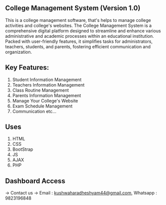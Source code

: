 ## College Management System (Version 1.0)
This is a college management software, that's helps to manage college activities and college's websites.
The College Management System is a comprehensive digital platform designed to streamline and enhance various administrative and academic processes within an educational institution. Packed with user-friendly features, it simplifies tasks for administrators, teachers, students, and parents, fostering efficient communication and organization.

## Key Features:

1. Student Information Management
2. Teachers Information Management
3. Class Routine Management
4. Parents Information Management
5. Manage Your College's Website
6. Exam Schedule Management 
7. Communication etc...

## Uses 
1. HTML
2. CSS 
4. BootStrap
3. JS
4. AJAX
5. PHP

## Dashboard Access
-> Contact us -> Email : kushwaharadheshyam44@gmail.com,  Whatsapp : 9823196848
